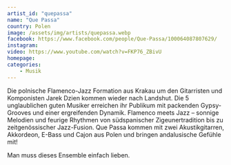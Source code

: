 ```yaml
---
artist_id: "quepassa"
name: "Que Passa"
country: Polen
image: /assets/img/artists/quepassa.webp
facebook: https://www.facebook.com/people/Que-Passa/100064087807629/
instagram:
video: https://www.youtube.com/watch?v=FKP76_ZBivU
homepage:
categories:
    - Musik
---
```

Die polnische Flamenco-Jazz Formation aus Krakau um den Gitarristen und Komponisten Jarek Dzien kommen wieder nach Landshut. Die 5 unglaublichen guten Musiker erreichen ihr Publikum mit packenden Gypsy-Grooves und einer ergreifenden Dynamik. Flamenco meets Jazz – sonnige Melodien und feurige Rhythmen von südspanischer Zigeunertradition bis zu zeitgenössischer Jazz-Fusion. Que Passa kommen mit zwei Akustikgitarren, Akkordeon, E-Bass und Cajon aus Polen und bringen andalusische Gefühle mit!

Man muss dieses Ensemble einfach lieben.